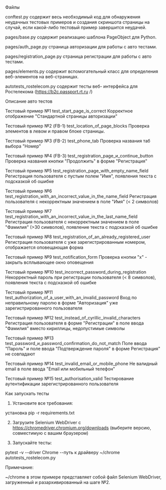 Файлы

conftest.py содержит весь необходимый код для обнаружения неудачных тестовых примеров и создания скриншота страницы на случай, если какой-либо тестовый пример завершится неудачей.

pages/base.py содержит реализацию шаблона PageObject для Python.

pages/auth_page.py страница авторизации для работы с авто тестами.

pages/registration_page.py страница регистрации для работы с авто тестами.

pages/elements.py содержит вспомогательный класс для определения веб-элементов на веб-страницах.

autotests_rostelecom.py содержит тесты веб- интерфейса для Ростелекома (https://b2c.passport.rt.ru /)


Описание авто тестов

Тестовый пример №1
test_start_page_is_correct
Корректное отображение "Стандартной страницы авторизации"

Тестовый пример №2 (FB-1)
test_location_of_page_blocks
Проверка элементов в левом и правом блоке страницы. 

Тестовый пример №3 (FB-2)
test_phone_tab
Проверка названия таб выбора "Номер"  

Тестовый пример №4 (FB-3)
test_registration_page_и_continue_button
Проверка названия кнопки "Продолжить" в форме "Регистрация" 

Тестовый пример №5
test_registration_page_with_empty_name_field
Регистрация пользователя с пустым полем "Имя", появления текста с подсказкой об ошибке

Тестовый пример №6
test_registration_with_an_incorrect_value_in_the_name_field
Регистрация пользователя с некорректным значением в поле "Имя" (< 2 символов)

Тестовый пример №7
test_registration_with_an_incorrect_value_in_the_last_name_field
Регистрация пользователя с некорректным значением в поле "Фамилия" (>30 символов), появление текста с подсказкой об ошибке

Тестовый пример №8
test_registration_of_an_already_registered_user
Регистрация пользователя с уже зарегистрированным номером, отображается оповещающая форма

Тестовый пример №9
test_notification_form
Проверка кнопки "х" - закрыть всплывающее окно оповещения 

Тестовый пример №10
test_incorrect_password_during_registration
Некорректный пароль при регистрации пользователя (< 8 символов), появления текста с подсказкой об ошибке

Тестовый пример №11
test_authorization_of_a_user_with_an_invalid_password
Вход по неправильному паролю в форме "Авторизация" уже зарегистрированного пользователя

Тестовый пример №12
test_instead_of_cyrillic_invalid_characters
Регистрация пользователя в форме "Регистрации" в поле ввода "Фамилия" вместо кириллицы, недопустимые символы

Тестовый пример №13
test_password_и_password_confirmation_do_not_match
Поле ввода "Пароль" и поле ввода "Подтверждение пароля" в форме Регистрация" не совпадают

Тестовый пример №14
test_invalid_email_or_mobile_phone
Не валидный email в поле ввода "Email или мобильный телефон"

Тестовый пример №15
test_authorisation_valid
Тестирование аутентификации зарегистрированного пользователя


Как запускать тесты

1.	Установите все требования:

установка pip -r requirements.txt

2.	Загрузите Selenium WebDriver с https://chromedriver.chromium.org/downloads (выберите версию, совместимую с вашим браузером)

4.	Запускайте тесты:

pytest -v --driver Chrome --путь к драйверу ~/chrome autotests_rostelecom.py

Примечание:

~/chrome в этом примере представляет собой файл Selenium WebDriver, загруженный и разархивированный на шаге №2.

